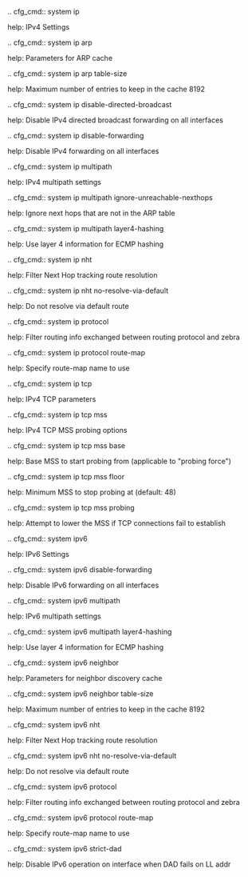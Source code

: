 .. cfg_cmd:: system ip

help: IPv4 Settings

.. cfg_cmd:: system ip arp

help: Parameters for ARP cache

.. cfg_cmd:: system ip arp table-size

help: Maximum number of entries to keep in the cache
8192


.. cfg_cmd:: system ip disable-directed-broadcast

help: Disable IPv4 directed broadcast forwarding on all interfaces

.. cfg_cmd:: system ip disable-forwarding

help: Disable IPv4 forwarding on all interfaces

.. cfg_cmd:: system ip multipath

help: IPv4 multipath settings

.. cfg_cmd:: system ip multipath ignore-unreachable-nexthops

help: Ignore next hops that are not in the ARP table

.. cfg_cmd:: system ip multipath layer4-hashing

help: Use layer 4 information for ECMP hashing

.. cfg_cmd:: system ip nht

help: Filter Next Hop tracking route resolution

.. cfg_cmd:: system ip nht no-resolve-via-default

help: Do not resolve via default route

.. cfg_cmd:: system ip protocol <tag>

help: Filter routing info exchanged between routing protocol and zebra

.. cfg_cmd:: system ip protocol <tag> route-map

help: Specify route-map name to use

.. cfg_cmd:: system ip tcp

help: IPv4 TCP parameters

.. cfg_cmd:: system ip tcp mss

help: IPv4 TCP MSS probing options

.. cfg_cmd:: system ip tcp mss base

help: Base MSS to start probing from (applicable to "probing force")

.. cfg_cmd:: system ip tcp mss floor

help: Minimum MSS to stop probing at (default: 48)

.. cfg_cmd:: system ip tcp mss probing

help: Attempt to lower the MSS if TCP connections fail to establish

.. cfg_cmd:: system ipv6

help: IPv6 Settings

.. cfg_cmd:: system ipv6 disable-forwarding

help: Disable IPv6 forwarding on all interfaces

.. cfg_cmd:: system ipv6 multipath

help: IPv6 multipath settings

.. cfg_cmd:: system ipv6 multipath layer4-hashing

help: Use layer 4 information for ECMP hashing

.. cfg_cmd:: system ipv6 neighbor

help: Parameters for neighbor discovery cache

.. cfg_cmd:: system ipv6 neighbor table-size

help: Maximum number of entries to keep in the cache
8192


.. cfg_cmd:: system ipv6 nht

help: Filter Next Hop tracking route resolution

.. cfg_cmd:: system ipv6 nht no-resolve-via-default

help: Do not resolve via default route

.. cfg_cmd:: system ipv6 protocol <tag>

help: Filter routing info exchanged between routing protocol and zebra

.. cfg_cmd:: system ipv6 protocol <tag> route-map

help: Specify route-map name to use

.. cfg_cmd:: system ipv6 strict-dad

help: Disable IPv6 operation on interface when DAD fails on LL addr

